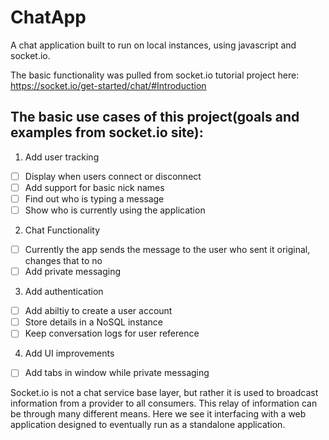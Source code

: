 # ChatApp
A chat application built to run on local instances, using javascript and socket.io.

The basic functionality was pulled from socket.io tutorial project here: https://socket.io/get-started/chat/#Introduction

## The basic use cases of this project(goals and examples from socket.io site):
1. Add user tracking
  - [ ] Display when users connect or disconnect
  - [ ] Add support for basic nick names
  - [ ] Find out who is typing a message
  - [ ] Show who is currently using the application
2. Chat Functionality
  - [ ] Currently the app sends the message to the user who sent it original, changes that to no
  - [ ] Add private messaging
3. Add authentication
  - [ ] Add abiltiy to create a user account
  - [ ] Store details in a NoSQL instance
  - [ ] Keep conversation logs for user reference
4. Add UI improvements
  - [ ] Add tabs in window while private messaging


Socket.io is not a chat service base layer, but rather it is used to broadcast information from a provider to all consumers. This relay of information can be through many different means. Here we see it interfacing with a web application designed to eventually run as a standalone application.